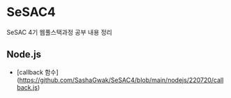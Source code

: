 # SeSAC4
SeSAC 4기 웹풀스택과정 공부 내용 정리 


## Node.js
- [callback 함수] (https://github.com/SashaGwak/SeSAC4/blob/main/nodejs/220720/callback.js)